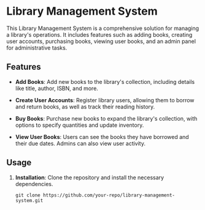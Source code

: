 # Library Management System

This Library Management System is a comprehensive solution for managing a library's operations. It includes features such as adding books, creating user accounts, purchasing books, viewing user books, and an admin panel for administrative tasks.

## Features

- **Add Books**: Add new books to the library's collection, including details like title, author, ISBN, and more.

- **Create User Accounts**: Register library users, allowing them to borrow and return books, as well as track their reading history.

- **Buy Books**: Purchase new books to expand the library's collection, with options to specify quantities and update inventory.

- **View User Books**: Users can see the books they have borrowed and their due dates. Admins can also view user activity.


## Usage

1. **Installation**: Clone the repository and install the necessary dependencies.

   ```
   git clone https://github.com/your-repo/library-management-system.git
   ```
